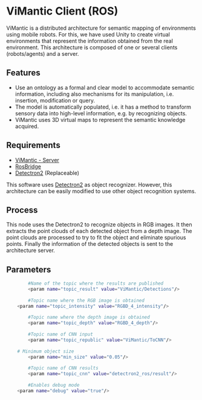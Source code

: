 # ViMantic Client (ROS)
ViMantic is a distributed architecture for semantic mapping of environments using mobile robots. For this, we have used Unity to create virtual environments that represent the information obtained from the real environment. This architecture is composed of one or several clients (robots/agents) and a server.

## Features
- Use an ontology as a formal and clear model to accommodate semantic information, including also mechanisms for its manipulation, i.e. insertion, modification or query.
- The model is automatically populated, i.e. it has a method to transform sensory data into high-level information, e.g. by recognizing objects.
- ViMantic uses 3D virtual maps to represent the semantic knowledge acquired.

## Requirements
- [ViMantic - Server](https://github.com/DavidFernandezChaves/ViMantic-Server)
- [RosBridge](http://wiki.ros.org/rosbridge_suite)
- [Detectron2](https://github.com/DavidFernandezChaves/Detectron2_ros) (Replaceable) 

This software uses [Detectron2](https://github.com/DavidFernandezChaves/Detectron2_ros) as object recognizer. However, this architecture can be easily modified to use other object recognition systems.

## Process
This node uses the Detectron2 to recognize objects in RGB images. It then extracts the point clouds of each detected object from a depth image. The point clouds are processed to try to fit the object and eliminate spurious points. Finally the information of the detected objects is sent to the architecture server.

## Parameters
```bash
        #Name of the topic where the results are published
        <param name="topic_result" value="ViMantic/Detections"/>
        
        #Topic name where the RGB image is obtained
	<param name="topic_intensity" value="RGBD_4_intensity"/>
	    
        #Topic name where the depth image is obtained
        <param name="topic_depth" value="RGBD_4_depth"/>
        
        #Topic name of CNN input
        <param name="topic_republic" value="ViMantic/ToCNN"/>	
	
	# Minimum object size 
        <param name="min_size" value="0.05"/>
        
        #Topic name of CNN results
        <param name="topic_cnn" value="detectron2_ros/result"/>       
        
        #Enables debug mode
	<param name="debug" value="true"/>
```
